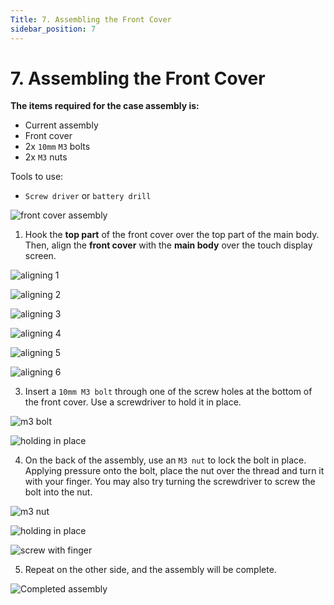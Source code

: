```yaml
---
Title: 7. Assembling the Front Cover
sidebar_position: 7
---
```


# 7. Assembling the Front Cover

**The items required for the case assembly is:**

- Current assembly
- Front cover
- 2x `10mm` `M3` bolts
- 2x `M3` nuts

Tools to use:

- `Screw driver` or `battery drill`

![front cover assembly](/img/assembly/fc1.png)

1. Hook the **top part** of the front cover over the top part of the main body. Then, align the **front cover** with the **main body** over the touch display screen.

![aligning 1](/img/assembly/fc2.png)

![aligning 2](/img/assembly/fc3.png)

![aligning 3](/img/assembly/fc4.png)

![aligning 4](/img/assembly/fc6.png)

![aligning 5](/img/assembly/fc7.png)

![aligning 6](/img/assembly/fc8.png)

3. Insert a `10mm M3 bolt` through one of the screw holes at the bottom of the front cover. Use a screwdriver to hold it in place.

![m3 bolt](/img/assembly/fc9.png)

![holding in place](/img/assembly/fc10.png)

4. On the back of the assembly, use an `M3 nut` to lock the bolt in place. Applying pressure onto the bolt, place the nut over the thread and turn it with your finger. You may also try turning the screwdriver to screw the bolt into the nut.

![m3 nut](/img/assembly/fc11.png)

![holding in place](/img/assembly/fc12.png)

![screw with finger](/img/assembly/fc14.png)

5. Repeat on the other side, and the assembly will be complete.

![Completed assembly](/img/assembly/fc15.png)
